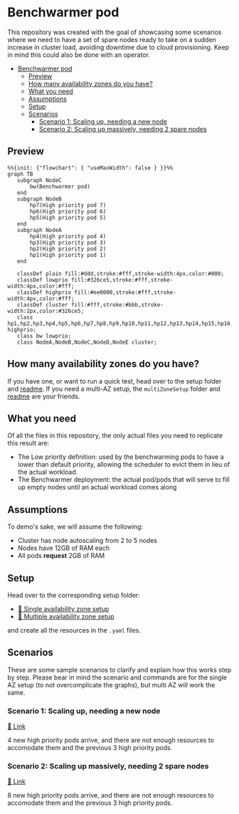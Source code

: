 # Benchwarmer pod

This repository was created with the goal of showcasing some scenarios where we need to have a set of spare nodes ready to take on a sudden increase in cluster load, avoiding downtime due to cloud provisioning. Keep in mind this could also be done with an operator.

- [Benchwarmer pod](#benchwarmer-pod)
  - [Preview](#preview)
  - [How many availability zones do you have?](#how-many-availability-zones-do-you-have)
  - [What you need](#what-you-need)
  - [Assumptions](#assumptions)
  - [Setup](#setup)
  - [Scenarios](#scenarios)
    - [Scenario 1: Scaling up, needing a new node](#scenario-1-scaling-up-needing-a-new-node)
    - [Scenario 2: Scaling up massively, needing 2 spare nodes](#scenario-2-scaling-up-massively-needing-2-spare-nodes)

## Preview

```mermaid
%%{init: {"flowchart": { "useMaxWidth": false } }}%%
graph TB
   subgraph NodeC
       bw(Benchwarmer pod)
   end
   subgraph NodeB
       hp7(High priority pod 7)
       hp6(High priority pod 6)
       hp5(High priority pod 5)
   end
   subgraph NodeA
       hp4(High priority pod 4)
       hp3(High priority pod 3)
       hp2(High priority pod 2)
       hp1(High priority pod 1)
   end
 
   classDef plain fill:#ddd,stroke:#fff,stroke-width:4px,color:#000;
   classDef lowprio fill:#326ce5,stroke:#fff,stroke-width:4px,color:#fff;
   classDef highprio fill:#ee0000,stroke:#fff,stroke-width:4px,color:#fff;
   classDef cluster fill:#fff,stroke:#bbb,stroke-width:2px,color:#326ce5;
   class hp1,hp2,hp3,hp4,hp5,hp6,hp7,hp8,hp9,hp10,hp11,hp12,hp13,hp14,hp15,hp16,hp17,hp18,hp19,hp20 highprio;
   class bw lowprio;
   class NodeA,NodeB,NodeC,NodeD,NodeE cluster;
```

## How many availability zones do you have?

If you have one, or want to run a quick test, head over to the setup folder and [readme](./setup/README.md). If you need a multi-AZ setup, the `multiZoneSetup` folder and [readme](./multiZoneSetup/README.md) are your friends.

## What you need

Of all the files in this repository, the only actual files you need to replicate this result are:

- The Low priority definition: used by the benchwarming pods to have a lower than default priority, allowing the scheduler to evict them in lieu of the actual workload.
- The Benchwarmer deployment: the actual pod/pods that will serve to fill up empty nodes until an actual workload comes along

## Assumptions

To demo's sake, we will assume the following:

- Cluster has node autoscaling from 2 to 5 nodes
- Nodes have 12GB of RAM each
- All pods **request** 2GB of RAM

## Setup

Head over to the corresponding setup folder:

- [🔗 Single availability zone setup](./setup/)
- [🔗 Multiple availability zone setup](./multiZoneSetup/)

and create all the resources in the `.yaml` files.

## Scenarios

These are some sample scenarios to clarify and explain how this works step by step. Please bear in mind the scenario and commands are for the single AZ setup (to not overcomplicate the graphs), but multi AZ will work the same.

### Scenario 1: Scaling up, needing a new node

[🔗 Link](./scenario1.md)

4 new high priority pods arrive, and there are not enough resources to accomodate them and the previous 3 high priority pods.

### Scenario 2: Scaling up massively, needing 2 spare nodes

[🔗 Link](./scenario2.md)

8 new high priority pods arrive, and there are not enough resources to accomodate them and the previous 3 high priority pods.
